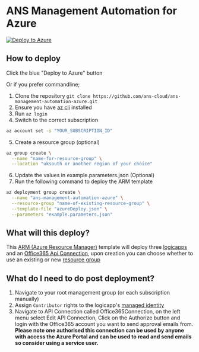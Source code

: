 # ANS Management Automation for Azure

[![Deploy to Azure](https://aka.ms/deploytoazurebutton)](https://portal.azure.com/#create/Microsoft.Template/uri/https%3A%2F%2Fraw.githubusercontent.com%2Fans-cloud%2Fans-management-automation-azure%2Fmain%2FazureDeploy.json)


## How to deploy

Click the blue "Deploy to Azure" button

Or if you prefer commandline;
1. Clone the repository `git clone https://github.com/ans-cloud/ans-management-automation-azure.git`
2. Ensure you have [az cli](https://docs.microsoft.com/en-us/cli/azure/install-azure-cli) installed
3. Run `az login`
4. Switch to the correct subscription
```bash
az account set -s "YOUR_SUBSCRIPTION_ID"
```
5. Create a resource group (optional)
```bash
az group create \
  --name "name-for-resource-group" \
  --location "uksouth or another region of your choice"
```
6. Update the values in example.parameters.json (Optional)
6. Run the following command to deploy the ARM template
```bash
az deployment group create \
  --name "ans-management-automation-azure" \
  --resource-group "name-of-existing-resource-group" \
  --template-file "azureDeploy.json" \
  --parameters "example.parameters.json"
```


## What will this deploy?

This [ARM (Azure Resource Manager)](https://docs.microsoft.com/en-us/azure/azure-resource-manager/templates/overview) template will deploy three [logicapps](https://docs.microsoft.com/en-us/azure/logic-apps/logic-apps-overview) and an [Office365 Api Connection](https://docs.microsoft.com/en-us/azure/connectors/apis-list#managed-connectors), upon creation you can choose whether to use an existing or new [resource group](https://docs.microsoft.com/en-us/azure/azure-resource-manager/management/overview#resource-groups)


## What do I need to do post deployment?

1. Navigate to your root management group (or each subscription manually)
2. Assign `Contributor` rights to the logicapp's [managed identity](https://docs.microsoft.com/en-us/azure/active-directory/managed-identities-azure-resources/howto-assign-access-portal)
3. Navigate to API Connection called Office365Connection, on the left menu select Edit API Connection, Click on the Authorize button and login with the Office365 account you want to send approval emails from. **Please note one authorised this connection can be used by anyone with access the Azure Portal and can be used to read and send emails so consider using a service user.**
